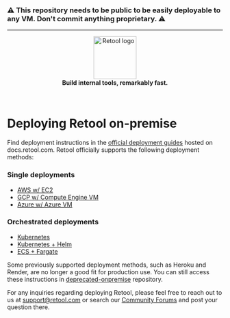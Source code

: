 ### ⚠️ This repository needs to be public to be easily deployable to any VM. Don't commit anything proprietary. ⚠️
____

<p align="center">
    <a href="https://retool.com/"><img src="https://raw.githubusercontent.com/tryretool/brand-assets/master/Logos/logo-full-black.png" alt="Retool logo" height="100"></a> <br>
    <b>Build internal tools, remarkably fast.</b>
</p> <br>

# Deploying Retool on-premise

Find deployment instructions in the [official deployment guides](https://docs.retool.com/docs/deploy-guide-overview) hosted on docs.retool.com. Retool officially supports the following deployment methods:


### Single deployments
  - [AWS w/ EC2](https://docs.retool.com/docs/deploy-with-aws-ec2)
  - [GCP w/ Compute Engine VM](https://docs.retool.com/docs/deploy-with-gcp)
  - [Azure w/ Azure VM](https://docs.retool.com/docs/deploy-with-azure-vm)
### Orchestrated deployments
  - [Kubernetes](https://docs.retool.com/docs/deploy-with-kubernetes)
  - [Kubernetes + Helm](https://docs.retool.com/docs/deploy-with-helm)
  - [ECS + Fargate](https://docs.retool.com/docs/deploy-with-ecs-fargate)


Some previously supported deployment methods, such as Heroku and Render, are no longer a good fit for production use. You can still access these instructions in [deprecated-onpremise](https://github.com/tryretool/deprecated-onpremise) repository.


For any inquiries regarding deploying Retool, please feel free to reach out to us at support@retool.com or search our [Community Forums](https://community.retool.com/) and post your question there.
